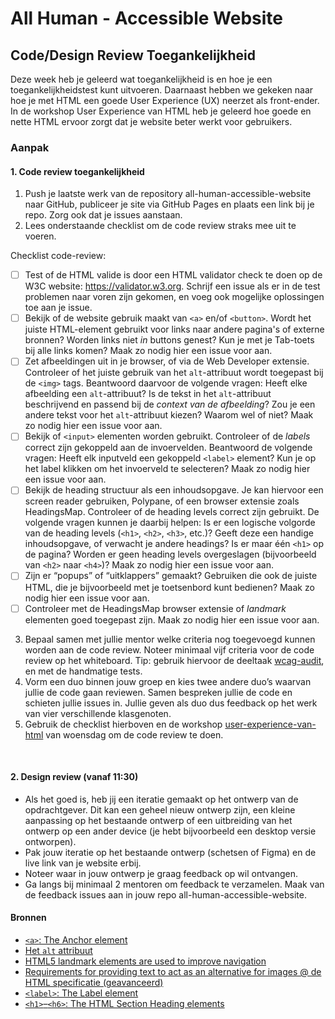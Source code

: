 # All Human - Accessible Website

## Code/Design Review Toegankelijkheid
Deze week heb je geleerd wat toegankelijkheid is en hoe je een toegankelijkheidstest kunt uitvoeren. 
Daarnaast hebben we gekeken naar hoe je met HTML een goede User Experience (UX) neerzet als front-ender. In de workshop User Experience van HTML heb je geleerd hoe goede en nette HTML ervoor zorgt dat je website beter werkt voor gebruikers. 

### Aanpak

#### 1. Code review toegankelijkheid

1. Push je laatste werk van de repository all-human-accessible-website naar GitHub, publiceer je site via GitHub Pages en plaats een link bij je repo. Zorg ook dat je issues aanstaan.
2. Lees onderstaande checklist om de code review straks mee uit te voeren.

Checklist code-review:
- [ ] Test of de HTML valide is door een HTML validator check te doen op de W3C website: https://validator.w3.org. Schrijf een issue als er in de test problemen naar voren zijn gekomen, en voeg ook mogelijke oplossingen toe aan je issue.
- [ ] Bekijk of de website gebruik maakt van `<a>` en/of `<button>`. Wordt het juiste HTML-element gebruikt voor links naar andere pagina's of externe bronnen? Worden links niet _in_ buttons genest? Kun je met je Tab-toets bij alle links komen? Maak zo nodig hier een issue voor aan.
- [ ] Zet afbeeldingen uit in je browser, of via de Web Developer extensie. Controleer of het juiste gebruik van het `alt`-attribuut wordt toegepast bij de `<img>` tags. Beantwoord daarvoor de volgende vragen: Heeft elke afbeelding een `alt`-attribuut? Is de tekst in het `alt`-attribuut beschrijvend en passend bij de _context van de afbeelding_? Zou je een andere tekst voor het `alt`-attribuut kiezen? Waarom wel of niet? Maak zo nodig hier een issue voor aan.
- [ ] Bekijk of `<input>` elementen worden gebruikt. Controleer of de _labels_ correct zijn gekoppeld aan de invoervelden. Beantwoord de volgende vragen: Heeft elk inputveld een gekoppeld `<label>` element? Kun je op het label klikken om het invoerveld te selecteren? Maak zo nodig hier een issue voor aan.
- [ ] Bekijk de heading structuur als een inhoudsopgave. Je kan hiervoor een screen reader gebruiken, Polypane, of een browser extensie zoals HeadingsMap. Controleer of de heading levels correct zijn gebruikt. De volgende vragen kunnen je daarbij helpen: Is er een logische volgorde van de heading levels (`<h1>`, `<h2>`, `<h3>`, etc.)? Geeft deze een handige inhoudsopgave, of verwacht je andere headings? Is er maar één `<h1>` op de pagina? Worden er geen heading levels overgeslagen (bijvoorbeeld van `<h2>` naar `<h4>`)? Maak zo nodig hier een issue voor aan.
- [ ] Zijn er “popups” of “uitklappers” gemaakt? Gebruiken die ook de juiste HTML, die je bijvoorbeeld met je toetsenbord kunt bedienen? Maak zo nodig hier een issue voor aan.
- [ ] Controleer met de HeadingsMap browser extensie of _landmark_ elementen goed toegepast zijn. Maak zo nodig hier een issue voor aan.

3. Bepaal samen met jullie mentor welke criteria nog toegevoegd kunnen worden aan de code review. Noteer minimaal vijf criteria voor de code review op het whiteboard. Tip: gebruik hiervoor de deeltaak [wcag-audit](https://github.com/fdnd-task/wcag-audit/blob/main/docs/INSTRUCTIONS.md), en met de handmatige tests.
4. Vorm een duo binnen jouw groep en kies twee andere duo’s waarvan jullie de code gaan reviewen. Samen bespreken jullie de code en schieten jullie issues in. Jullie geven als duo dus feedback op het werk van vier verschillende klasgenoten.
5. Gebruik de checklist hierboven en de workshop [user-experience-van-html](https://github.com/fdnd-task/all-human-accessible-website/blob/main/docs/user-experience-van-html.md#links) van woensdag om de code review te doen.

<br/>

#### 2. Design review (vanaf 11:30)
- Als het goed is, heb jij een iteratie gemaakt op het ontwerp van de opdrachtgever. Dit kan een geheel nieuw ontwerp zijn, een kleine aanpassing op het bestaande ontwerp of een uitbreiding van het ontwerp op een ander device (je hebt bijvoorbeeld een desktop versie ontworpen).
- Pak jouw iteratie op het bestaande ontwerp (schetsen of Figma) en de live link van je website erbij.
- Noteer waar in jouw ontwerp je graag feedback op wil ontvangen.
- Ga langs bij minimaal 2 mentoren om feedback te verzamelen. Maak van de feedback issues aan in jouw repo all-human-accessible-website. 

#### Bronnen

- [`<a>`: The Anchor element](https://developer.mozilla.org/en-US/docs/Web/HTML/Element/a)
- [Het `alt` attribuut](https://developer.mozilla.org/en-US/docs/Web/API/HTMLImageElement/alt#usage_notes)
- [HTML5 landmark elements are used to improve navigation](https://developer.chrome.com/docs/lighthouse/accessibility/use-landmarks/)
- [Requirements for providing text to act as an alternative for images @ de HTML specificatie (geavanceerd)](https://html.spec.whatwg.org/dev/images.html#:~:text=4.8.4.3%20Requirements%20for%20providing%20text%20to%20act%20as%20an%20alternative%20for%20images)
- [`<label>`: The Label element](https://developer.mozilla.org/en-US/docs/Web/HTML/Element/label)
- [`<h1>`–`<h6>`: The HTML Section Heading elements](https://developer.mozilla.org/en-US/docs/Web/HTML/Element/Heading_Elements)
